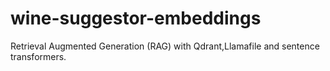 # wine-suggestor-embeddings
Retrieval Augmented Generation (RAG) with Qdrant,Llamafile and sentence transformers.
